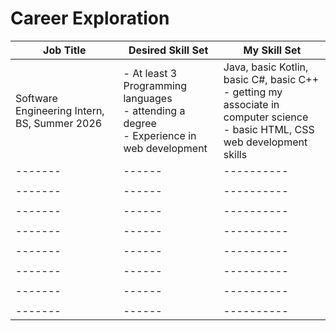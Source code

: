 # Career Exploration

| Job Title | Desired Skill Set  |  My Skill Set |
| -------|------|----------|
| Software Engineering Intern, BS, Summer 2026     | - At least 3 Programming languages <br> - attending a degree <br> - Experience in web development     | Java, basic Kotlin, basic C#, basic C++ <br> - getting my associate in computer science <br> - basic HTML, CSS web development skills        |
| -------|------|----------|
|  |   |   |
| -------|------|----------|
|  |   |   |
| -------|------|----------|
|  |   |   |
| -------|------|----------|
|  |   |   |
| -------|------|----------|
|  |   |   |
| -------|------|----------|
|  |   |   |
| -------|------|----------|
|  |   |   |
| -------|------|----------|
